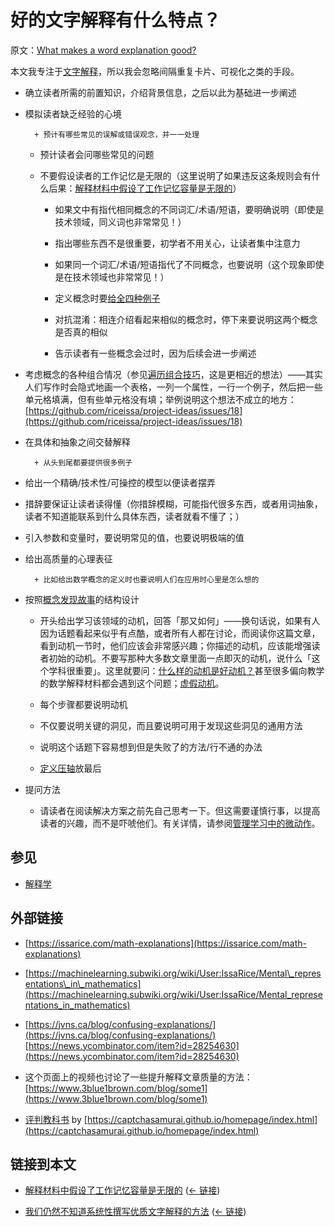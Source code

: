 # 好的文字解释有什么特点？

原文：[What makes a word explanation good?](https://wiki.issarice.com/wiki/What_makes_a_word_explanation_good%3F)

本文我专注于[文字解释](https://wiki.issarice.com/index.php?title=Word_explanation&action=edit&redlink=1)，所以我会忽略间隔重复卡片、可视化之类的手段。

* 确立读者所需的前置知识，介绍背景信息，之后以此为基础进一步阐述

* 模拟读者缺乏经验的心境

        + 预计有哪些常见的误解或错误观念，并一一处理

	+ 预计读者会问哪些常见的问题

	+ 不要假设读者的工作记忆是无限的（这里说明了如果违反这条规则会有什么后果：[解释材料中假设了工作记忆容量是无限的](https://wiki.issarice.com/wiki/Unbounded_working_memory_assumption_in_explanations)）

        + 如果文中有指代相同概念的不同词汇/术语/短语，要明确说明（即使是技术领域，同义词也非常常见！）

        + 指出哪些东西不是很重要，初学者不用关心，让读者集中注意力

        + 如果同一个词汇/术语/短语指代了不同概念，也要说明（这个现象即使是在技术领域也非常常见！）

        + 定义概念时要[给全四种例子](https://learning.subwiki.org/wiki/Examples_in_mathematics)

        + 对抗混淆：相连介绍看起来相似的概念时，停下来要说明这两个概念是否真的相似

        + 告示读者有一些概念会过时，因为后续会进一步阐述

* 考虑概念的各种组合情况（参见[遍历组合技巧](https://wiki.issarice.com/wiki/Permutation_trick)，这是更相近的想法）——其实人们写作时会隐式地画一个表格，一列一个属性，一行一个例子，然后把一些单元格填满，但有些单元格没有填；举例说明这个想法不成立的地方：[https://github.com/riceissa/project-ideas/issues/18](https://github.com/riceissa/project-ideas/issues/18)

* 在具体和抽象之间交替解释

        + 从头到尾都要提供很多例子

* 给出一个精确/技术性/可操控的模型以便读者摆弄

* 措辞要保证让读者读得懂（你措辞模糊，可能指代很多东西，或者用词抽象，读者不知道能联系到什么具体东西，读者就看不懂了；）

* 引入参数和变量时，要说明常见的值，也要说明极端的值

* 给出高质量的心理表征

        + 比如给出数学概念的定义时也要说明人们在应用时心里是怎么想的

* 按照[概念发现故事](https://wiki.issarice.com/wiki/Discovery_fiction)的结构设计

	+ 开头给出学习该领域的动机，回答「那又如何」——换句话说，如果有人因为话题看起来似乎有点酷，或者所有人都在讨论，而阅读你这篇文章，看到动机一节时，他们应该会非常感兴趣；你描述的动机，应该能增强读者初始的动机。不要写那种大多数文章里面一点即灭的动机，说什么「这个学科很重要」。这里就要问：[什么样的动机是好动机？](https://wiki.issarice.com/wiki/What_counts_as_good_motivation%3F)甚至很多偏向教学的数学解释材料都会遇到这个问题；[虚假动机](https://wiki.issarice.com/wiki/Fake_motivation)。

	+ 每个步骤都要说明动机

	+ 不仅要说明关键的洞见，而且要说明可用于发现这些洞见的通用方法

	+ 说明这个话题下容易想到但是失败了的方法/行不通的办法

	+ [定义压轴](https://wiki.issarice.com/wiki/Definitions_last)放最后

* 提问方法

	+ 请读者在阅读解决方案之前先自己思考一下。但这需要谨慎行事，以提高读者的兴趣，而不是吓唬他们。有关详情，请参阅[管理学习中的微动作](https://wiki.issarice.com/wiki/managing_micro-movements_in_learning)。

## 参见

* [解释学](https://wiki.issarice.com/wiki/Explanation_science)

## 外部链接

* [https://issarice.com/math-explanations](https://issarice.com/math-explanations)

* [https://machinelearning.subwiki.org/wiki/User:IssaRice/Mental\_representations\_in\_mathematics](https://machinelearning.subwiki.org/wiki/User:IssaRice/Mental_representations_in_mathematics)

* [https://jvns.ca/blog/confusing-explanations/](https://jvns.ca/blog/confusing-explanations/) [https://news.ycombinator.com/item?id=28254630](https://news.ycombinator.com/item?id=28254630)

* 这个页面上的视频也讨论了一些提升解释文章质量的方法：[https://www.3blue1brown.com/blog/some1](https://www.3blue1brown.com/blog/some1)

* [评判教科书](https://docs.google.com/document/d/e/2PACX-1vTkqKg5IxCmPbw7JqnAWxoypaYNFH3XJd4UgYw4PufP09zzzW6j3v-CYXZkpD83sVrzygvg7gLbjM_Q/pub) by [https://captchasamurai.github.io/homepage/index.html](https://captchasamurai.github.io/homepage/index.html)

## 链接到本文

* [解释材料中假设了工作记忆容量是无限的](https://wiki.issarice.com/wiki/Unbounded_working_memory_assumption_in_explanations) ‎ ([← 链接](https://wiki.issarice.com/index.php?title=Special:WhatLinksHere&target=Unbounded+working+memory+assumption+in+explanations))

* [我们仍然不知道系统性撰写优质文字解释的方法](https://wiki.issarice.com/wiki/We_still_don%27t_know_how_to_systematically_write_great_word_explanations) ([← 链接](https://wiki.issarice.com/index.php?title=Special:WhatLinksHere&target=We+still+don%27t+know+how+to+systematically+write+great+word+explanations))

